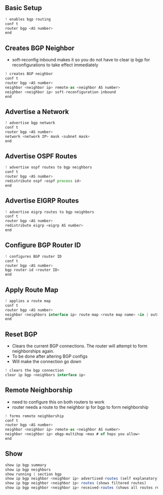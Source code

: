 ## Basic Setup
```js
! enables bgp routing
conf t
router bgp <AS number>
end
```

## Creates BGP Neighbor
- soft-reconfig inbound makes it so you do not have to clear ip bgp for reconfigurations to take effect immediately
```js
! creates BGP neighbor
conf t
router bgp <AS number>
neighbor <neighbor ip> remote-as <neighbor AS number>
neighbor <neighbor ip> soft-reconfiguration inbound
end
```

## Advertise a Network
```js
! advertise bgp network
conf t
router bgp <AS number>
network <network IP> mask <subnet mask>
end
```

## Advertise OSPF Routes
```js
! advertise ospf routes to bgp neighbors
conf t
router bgp <AS number>
redistribute ospf <ospf process id>
end
```

## Advertise EIGRP Routes
```js
! advertise eigrp routes to bgp neighbors
conf t
router bgp <AS number>
redistribute eigrp <eigrp AS number>
end
```

## Configure BGP Router ID
```js
! configures BGP router ID
conf t
router bgp <AS number>
bgp router-id <router ID>
end
```


## Apply Route Map
```js
! applies a route map
conf t
router bgp <AS number>
neighbor <neighbors interface ip> route-map <route map name> <in | out>
end
```

## Reset BGP
- Clears the current BGP connections. The router will attempt to form neighborships again.
- To be done after altering BGP configs
- Will make the connection go down
```js
! clears the bgp connection
clear ip bgp <neighbors interface ip>
```

## Remote Neighborship
- need to configure this on both routers to work
- router needs a route to the neighbor ip for bgp to form neighborship
```js
! forms remote neighborship
conf t
router bgp <AS number>
neighbor <neighbor ip> remote-as <neighbor AS number>
neighbor <neighbor ip> ebgp-multihop <max # of hops you allow>
end
```
## Show
```js
show ip bgp summary
show ip bgp neighbors
show running | section bgp
show ip bgp neighbor <neighbor ip> advertised-routes (self explanatory)
show ip bgp neighbor <neighbor ip> routes (shows filtered routes)
show ip bgp neighbor <neighbor ip> received-routes (shows all routes received)
```



















